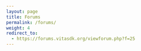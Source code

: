 ```yaml
---
layout: page
title: Forums
permalink: /forums/
weight: 4
redirect_to:
  - https://forums.vitasdk.org/viewforum.php?f=25
---
```

